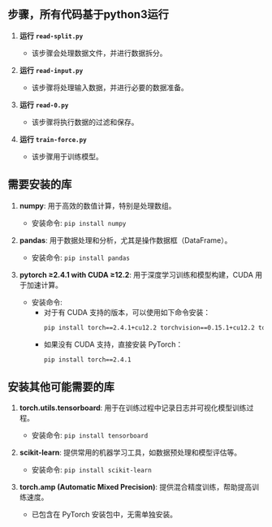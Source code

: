 ## 步骤，所有代码基于python3运行

1. **运行 `read-split.py`**
   - 该步骤会处理数据文件，并进行数据拆分。

2. **运行 `read-input.py`**
   - 该步骤将处理输入数据，并进行必要的数据准备。

3. **运行 `read-0.py`**
   - 该步骤将执行数据的过滤和保存。

4. **运行 `train-force.py`**
   - 该步骤用于训练模型。

## 需要安装的库

1. **numpy**: 用于高效的数值计算，特别是处理数组。
   - 安装命令: `pip install numpy`

2. **pandas**: 用于数据处理和分析，尤其是操作数据框（DataFrame）。
   - 安装命令: `pip install pandas`

3. **pytorch ≥2.4.1 with CUDA ≥12.2**: 用于深度学习训练和模型构建，CUDA 用于加速计算。
   - 安装命令: 
     - 对于有 CUDA 支持的版本，可以使用如下命令安装：
       ```bash
       pip install torch==2.4.1+cu12.2 torchvision==0.15.1+cu12.2 torchaudio==2.4.1+cu12.2
       ```
     - 如果没有 CUDA 支持，直接安装 PyTorch：
       ```bash
       pip install torch==2.4.1
       ```

## 安装其他可能需要的库

1. **torch.utils.tensorboard**: 用于在训练过程中记录日志并可视化模型训练过程。
   - 安装命令: `pip install tensorboard`
   
2. **scikit-learn**: 提供常用的机器学习工具，如数据预处理和模型评估等。
   - 安装命令: `pip install scikit-learn`

3. **torch.amp (Automatic Mixed Precision)**: 提供混合精度训练，帮助提高训练速度。
   - 已包含在 PyTorch 安装包中，无需单独安装。
